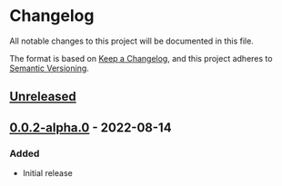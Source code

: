 # Changelog
All notable changes to this project will be documented in this file.

The format is based on [Keep a Changelog](https://keepachangelog.com/en/1.0.0/), and this project adheres to [Semantic Versioning](https://semver.org/spec/v2.0.0.html).

## [Unreleased]

## [0.0.2-alpha.0] - 2022-08-14
### Added
- Initial release

[Unreleased]: https://github.com/mnorman-dev/aligni-python/compare/0.0.2-alpha.0...master
[0.0.2-alpha.0]: https://github.com/mnorman-dev/aligni-python/tree/0.0.2-alpha.0
